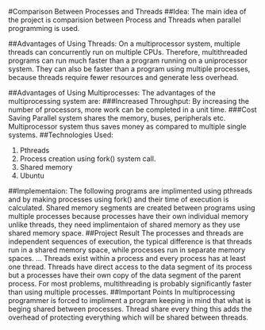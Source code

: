 #Comparison Between Processes and Threads
##Idea:
The main idea of the project is comparision between Process and Threads when parallel programming is used.

##Advantages of Using Threads:
On a multiprocessor system, multiple threads can concurrently run on multiple CPUs. Therefore, multithreaded programs can run much faster than a program running on a uniprocessor system. They can also be faster than a program using multiple processes, because threads require fewer resources and generate less overhead.

##Advantages of Using Multiprocesses:
The advantages of the multiprocessing system are:
###Increased Throughput:
By increasing the number of processors, more work can be completed in a unit time.
###Cost Saving
Parallel system shares the memory, buses, peripherals etc. Multiprocessor system thus saves money as compared to multiple single systems.
##Technologies Used:
1. Pthreads
2. Process creation using fork() system call.
3. Shared memory
4. Ubuntu

##Implementaion:
The following programs are implimented using pthreads and by making processes using fork() and their time of execution is calculated. Shared memory segments are created between programs using multiple processes because processes have their own individual memory unlike threads, they need implimentaion of shared memory as they use shared memory space.
##Project Result
The processes and threads are independent sequences of execution, the typical difference is that threads run in a shared memory space, while processes run in separate memory spaces. ... Threads exist within a process and every process has at least one thread. 
Threads have direct access to the data segment of its process but a processes have their own copy of the data segment of the parent process. For most problems, multithreading is probably significantly faster than using multiple processes.
##Important Points
In multiprocessing programmer is forced to impliment a program keeping in mind that what is beging shared between processes.
Thread share every thing this adds the overhead of protecting everything which will be shared between threads.




